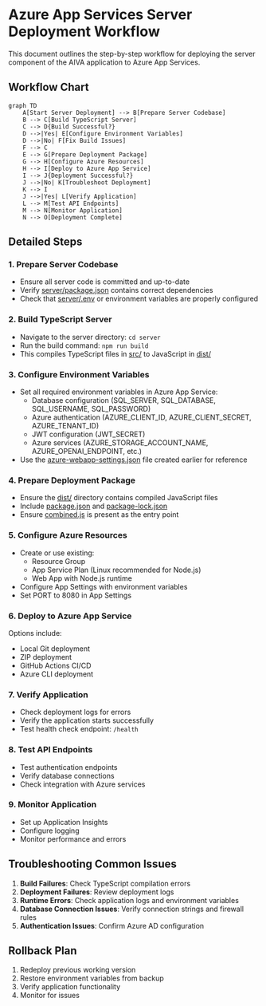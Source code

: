 # Azure App Services Server Deployment Workflow

This document outlines the step-by-step workflow for deploying the server component of the AIVA application to Azure App Services.

## Workflow Chart

```mermaid
graph TD
    A[Start Server Deployment] --> B[Prepare Server Codebase]
    B --> C[Build TypeScript Server]
    C --> D{Build Successful?}
    D -->|Yes| E[Configure Environment Variables]
    D -->|No| F[Fix Build Issues]
    F --> C
    E --> G[Prepare Deployment Package]
    G --> H[Configure Azure Resources]
    H --> I[Deploy to Azure App Service]
    I --> J{Deployment Successful?}
    J -->|No| K[Troubleshoot Deployment]
    K --> I
    J -->|Yes| L[Verify Application]
    L --> M[Test API Endpoints]
    M --> N[Monitor Application]
    N --> O[Deployment Complete]
```

## Detailed Steps

### 1. Prepare Server Codebase
- Ensure all server code is committed and up-to-date
- Verify [server/package.json](file:///c:/Users/chint/Downloads/webappm/web-app/server/package.json) contains correct dependencies
- Check that [server/.env](file:///c:/Users/chint/Downloads/webappm/web-app/server/.env.cleaned) or environment variables are properly configured

### 2. Build TypeScript Server
- Navigate to the server directory: `cd server`
- Run the build command: `npm run build`
- This compiles TypeScript files in [src/](file:///c:/Users/chint/Downloads/webappm/web-app/server/src/) to JavaScript in [dist/](file:///c:/Users/chint/Downloads/webappm/web-app/server/dist/)

### 3. Configure Environment Variables
- Set all required environment variables in Azure App Service:
  - Database configuration (SQL_SERVER, SQL_DATABASE, SQL_USERNAME, SQL_PASSWORD)
  - Azure authentication (AZURE_CLIENT_ID, AZURE_CLIENT_SECRET, AZURE_TENANT_ID)
  - JWT configuration (JWT_SECRET)
  - Azure services (AZURE_STORAGE_ACCOUNT_NAME, AZURE_OPENAI_ENDPOINT, etc.)
- Use the [azure-webapp-settings.json](file:///c:/Users/chint/Downloads/webappm/web-app/azure-webapp-settings.json) file created earlier for reference

### 4. Prepare Deployment Package
- Ensure the [dist/](file:///c:/Users/chint/Downloads/webappm/web-app/server/dist/) directory contains compiled JavaScript files
- Include [package.json](file:///c:/Users/chint/Downloads/webappm/web-app/server/package.json) and [package-lock.json](file:///c:/Users/chint/Downloads/webappm/web-app/server/package-lock.json)
- Ensure [combined.js](file:///c:/Users/chint/Downloads/webappm/web-app/server/combined.js) is present as the entry point

### 5. Configure Azure Resources
- Create or use existing:
  - Resource Group
  - App Service Plan (Linux recommended for Node.js)
  - Web App with Node.js runtime
- Configure App Settings with environment variables
- Set PORT to 8080 in App Settings

### 6. Deploy to Azure App Service
Options include:
- Local Git deployment
- ZIP deployment
- GitHub Actions CI/CD
- Azure CLI deployment

### 7. Verify Application
- Check deployment logs for errors
- Verify the application starts successfully
- Test health check endpoint: `/health`

### 8. Test API Endpoints
- Test authentication endpoints
- Verify database connections
- Check integration with Azure services

### 9. Monitor Application
- Set up Application Insights
- Configure logging
- Monitor performance and errors

## Troubleshooting Common Issues

1. **Build Failures**: Check TypeScript compilation errors
2. **Deployment Failures**: Review deployment logs
3. **Runtime Errors**: Check application logs and environment variables
4. **Database Connection Issues**: Verify connection strings and firewall rules
5. **Authentication Issues**: Confirm Azure AD configuration

## Rollback Plan

1. Redeploy previous working version
2. Restore environment variables from backup
3. Verify application functionality
4. Monitor for issues